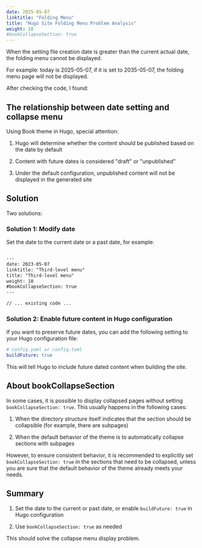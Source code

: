 ```yaml
---
date: 2025-05-07
linktitle: "Folding Menu"
title: "Hugo Site Folding Menu Problem Analysis"
weight: 10
#bookCollapseSection: true
---
```


When the setting file creation date is greater than the current actual date, the folding menu cannot be displayed.

For example: today is 2025-05-07, if it is set to 2035-05-07, the folding menu page will not be displayed.

After checking the code, I found:

## The relationship between date setting and collapse menu

Using Book theme in Hugo, special attention:

1. Hugo will determine whether the content should be published based on the date by default

2. Content with future dates is considered "draft" or "unpublished"

3. Under the default configuration, unpublished content will not be displayed in the generated site

## Solution

Two solutions:

### Solution 1: Modify date
Set the date to the current date or a past date, for example:

```markdown:/Users/projects/hugo-book/content/zh/docs/example/collapsed/3rd-level/_index.md

---
date: 2023-05-07
linktitle: "Third-level menu"
title: "Third-level menu"
weight: 10
#bookCollapseSection: true
---

// ... existing code ...
```

### Solution 2: Enable future content in Hugo configuration

If you want to preserve future dates, you can add the following setting to your Hugo configuration file:

```yaml
# config.yaml or config.toml
buildFuture: true
```

This will tell Hugo to include future dated content when building the site.

## About bookCollapseSection

In some cases, it is possible to display collapsed pages without setting `bookCollapseSection: true`. This usually happens in the following cases:

1. When the directory structure itself indicates that the section should be collapsible (for example, there are subpages)

2. When the default behavior of the theme is to automatically collapse sections with subpages

However, to ensure consistent behavior, it is recommended to explicitly set `bookCollapseSection: true` in the sections that need to be collapsed, unless you are sure that the default behavior of the theme already meets your needs.

## Summary

1. Set the date to the current or past date, or enable `buildFuture: true` in Hugo configuration

2. Use `bookCollapseSection: true` as needed

This should solve the collapse menu display problem.